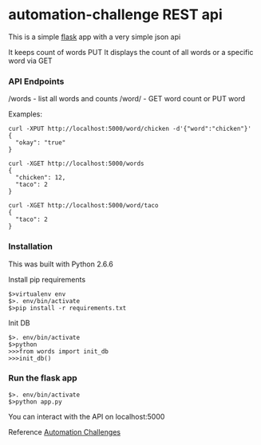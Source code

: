 automation-challenge REST api
=====================

This is a simple [flask](http://flask.pocoo.org/docs/) app with a very simple json api  

It keeps count of words PUT
It displays the count of all words or a specific word via GET

### API Endpoints

/words          - list all words and counts
/word/<word>    - GET word count or PUT word

Examples:  
```
curl -XPUT http://localhost:5000/word/chicken -d'{"word":"chicken"}'
{
  "okay": "true"
}

curl -XGET http://localhost:5000/words
{
  "chicken": 12, 
  "taco": 2
}

curl -XGET http://localhost:5000/word/taco
{
  "taco": 2
}

```

### Installation

This was built with Python 2.6.6  

Install pip requirements  
```
$>virtualenv env  
$>. env/bin/activate  
$>pip install -r requirements.txt  
```

Init DB  
```
$>. env/bin/activate  
$>python  
>>>from words import init_db  
>>>init_db()  

```

### Run the flask app

```
$>. env/bin/activate
$>python app.py
```

You can interact with the API on localhost:5000


Reference
[Automation Challenges](https://github.com/meconlin/automation-challenges)
[]()

